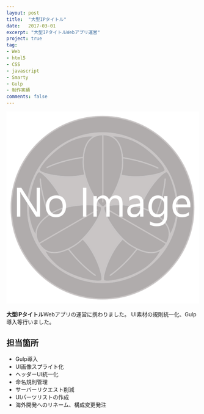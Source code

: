 ```yaml
---
layout: post
title:  "大型IPタイトル"
date:   2017-03-01
excerpt: "大型IPタイトルWebアプリ運営"
project: true
tag:
- Web
- html5
- CSS
- javascript
- Smarty
- Gulp
- 制作実績
comments: false
---
```


![大型IPタイトル](../assets/img/noimage.png)
<!-- <div class="center">
    <a href="http://senkin.gree-pf.net/" class="btn">Link</a>
</div> -->

<b>大型IPタイトル</b>Webアプリの運営に携わりました。
UI素材の規則統一化、Gulp導入等行いました。

## 担当箇所
* Gulp導入
* UI画像スプライト化
* ヘッダーUI統一化
* 命名規則管理
* サーバーリクエスト削減
* UIパーツリストの作成
* 海外開発へのリネーム、構成変更発注
